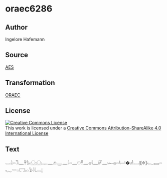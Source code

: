 # oraec6286

## Author

Ingelore Hafemann

## Source

[AES](https://github.com/simondschweitzer/aes)

## Transformation

[ORAEC](https://oraec.github.io/)

## License

<a rel="license" href="http://creativecommons.org/licenses/by-sa/4.0/"><img alt="Creative Commons License" style="border-width:0" src="https://i.creativecommons.org/l/by-sa/4.0/88x31.png" /></a><br />This work is licensed under a <a rel="license" href="http://creativecommons.org/licenses/by-sa/4.0/">Creative Commons Attribution-ShareAlike 4.0 International License</a>

## Text

𓂋𓏙𓏏𓀢𓈖𓋹𓅊𓈌𓈌𓊃𓈖𓂉𓇾𓈖𓇋𓏏𓈖𓇳𓋹𓈖𓐍𓇋𓈖𓏞𓈖𓆱𓐍𓏏𓂡�𓀻𓐙𓊤[⯑]𓆑𓈘𓏏𓆑𓎟𓏏𓉐𓏤𓏏𓅱𓇋𓇋𓐙𓊤<br>
